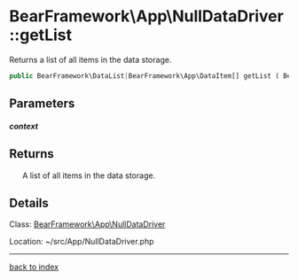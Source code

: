 # BearFramework\App\NullDataDriver::getList

Returns a list of all items in the data storage.

```php
public BearFramework\DataList|BearFramework\App\DataItem[] getList ( BearFramework\DataList\Context $context )
```

## Parameters

##### context

## Returns

&nbsp;&nbsp;&nbsp;&nbsp;&nbsp;&nbsp;A list of all items in the data storage.

## Details

Class: [BearFramework\App\NullDataDriver](bearframework.app.nulldatadriver.class.md)

Location: ~/src/App/NullDataDriver.php

---

[back to index](index.md)

